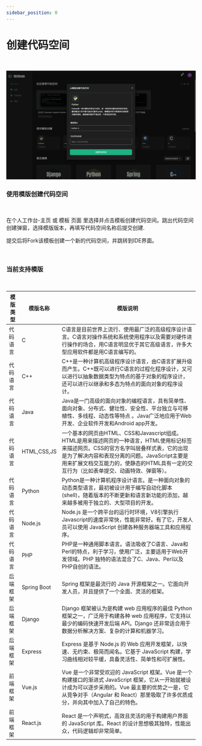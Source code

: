 ```yaml
---
sidebar_position: 0
---
```



# 创建代码空间

<br />

![使用模版创建代码空间](../assets/创建代码空间.png)

### 使用模版创建代码空间

<br />

在个人工作台-主页 或 模板 页面 里选择并点击模板创建代码空间。跳出代码空间创建弹窗，选择模版版本，再填写代码空间名称后提交创建.

提交后将Fork该模板创建一个新的代码空间，并跳转到IDE界面。

<br />

### 当前支持模版

<br />


| 模版类型 | 模版名称 | 模版说明 | 
| ----------- | ----------- | ----------- |
| 代码语言 | C | C语言是目前世界上流行、使用最广泛的高级程序设计语言。C语言对操作系统和系统使用程序以及需要对硬件进行操作的场合，用C语言明显优于其它高级语言，许多大型应用软件都是用C语言编写的。 |
| 代码语言 | C++ | C++是一种计算机高级程序设计语言，由C语言扩展升级而产生。C++既可以进行C语言的过程化程序设计，又可以进行以抽象数据类型为特点的基于对象的程序设计，还可以进行以继承和多态为特点的面向对象的程序设计。 |
| 代码语言 | Java | Java是一门高级的面向对象的编程语言，具有简单性、面向对象、分布式、健壮性、安全性、平台独立与可移植性、多线程、动态性等特点 。Java广泛地应用于Web开发、企业软件开发和Android app开发。 |
| 代码语言 | HTML,CSS,JS | 一个基本的网页由HTML、CSS和Javascript组成。HTML是用来描述网页的一种语言，HTML使用标记标签来描述网页。CSS的官方名字叫层叠样式表，它的出现是为了解决内容和表现分离的问题。JavaScript主要是用来扩展文档交互能力的，使静态的HTML具有一定的交互行为（比如表单提交、动画特效、弹窗等）。 |
| 代码语言 | Python | Python是一种计算机程序设计语言。是一种面向对象的动态类型语言，最初被设计用于编写自动化脚本(shell)，随着版本的不断更新和语言新功能的添加，越来越多被用于独立的、大型项目的开发。 |
| 代码语言 | Node.js | Node.js 是一个跨平台的运行时环境，V8引擎执行Javascript的速度非常快，性能非常好。有了它，开发人员可以使用 JavaScript 创建各种服务器端工具和应用程序。 |
| 代码语言 | PHP | PHP是一种通用脚本语言。语法吸收了C语言、Java和Perl的特点，利于学习，使用广泛，主要适用于Web开发领域。PHP 独特的语法混合了C、Java、Perl以及PHP自创的语法。 |
| 后端框架 | Spring Boot | Spring 框架是最流行的 Java 开源框架之一。它面向开发人员，并且提供了一个全面、灵活的框架。 |
| 后端框架 | Django | Django 框架被认为是构建 web 应用程序的最佳 Python 框架之一，广泛用于构建各种 web 应用程序，它支持以最少的编码快速开发后端 API。Django 还非常适合用于数据分析解决方案、复杂的计算和机器学习。|
| 后端框架 | Express | Express 是基于 Node.js 的 Web 应用开发框架，以快速、无约束、极简而闻名。它基于 JavaScript 构建，学习曲线相对较平缓，具备灵活性、简单性和可扩展性。 |
| 前端框架 | Vue.js | Vue 是一个非常受欢迎的 JavaScript 框架。Vue 是一个构建接口的渐进式 JavaScript 框架，它从一开始就被设计成为可以逐步采用的。Vue 最主要的优势之一是，它从竞争对手（Angular 和 React）那里吸取了许多优质成分，并向其中加入了自己的特色。 |
| 前端框架 | React.js | React 是一个声明式，高效且灵活的用于构建用户界面的 JavaScript 库。React 的设计思想极其独特，性能出众，代码逻辑却非常简单。 |




